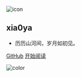 ![icon](https://cdn.jsdelivr.net/gh/wugenqiang/StaticRepo/images/icon.png)

## xia0ya

- 历历山河间，岁月如初见。


[GitHub](https://github.com/xia0ya/note)
[开始阅读](README.md)



<!-- 背景色 -->
![color](#fff)



